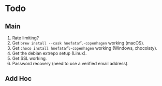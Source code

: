 # Todo

## Main

1. Rate limiting?
2. Get `brew install --cask hnefatafl-copenhagen` working (macOS).
3. Get `choco install hnefatafl-copenhagen` working (Windows, chocolaty).
4. Get the debian extrepo setup (Linux).
5. Get SSL working.
6. Password recovery (need to use a verified email address).

## Add Hoc
